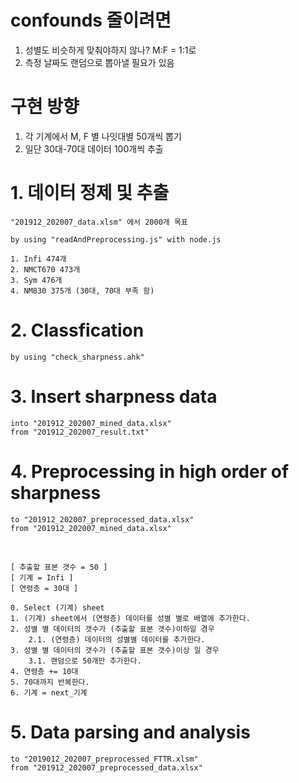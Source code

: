 # confounds 줄이려면 
1. 성별도 비슷하게 맞춰야하지 않나? M:F = 1:1로
2. 측정 날짜도 랜덤으로 뽑아낼 필요가 있음

# 구현 방향
1. 각 기계에서 M, F 별 나잇대별 50개씩 뽑기
2. 일단 30대-70대 데이터 100개씩 추출

# 1. 데이터 정제 및 추출
	"201912_202007_data.xlsm" 에서 2000개 목표

	by using "readAndPreprocessing.js" with node.js

	1. Infi 474개
	2. NMCT670 473개
	3. Sym 476개
	4. NM830 375개 (30대, 70대 부족 함)

# 2. Classfication
	by using "check_sharpness.ahk"

# 3. Insert sharpness data
	into "201912_202007_mined_data.xlsx"
	from "201912_202007_result.txt"

# 4. Preprocessing in high order of sharpness

	to "201912_202007_preprocessed_data.xlsx"
	from "201912_202007_mined_data.xlsx" 
<br>

	[ 추출할 표본 갯수 = 50 ]
	[ 기계 = Infi ]
	[ 연령층 = 30대 ]

	0. Select (기계) sheet
	1. (기계) sheet에서 (연령층) 데이터를 성별 별로 배열에 추가한다.
	2. 성별 별 데이터의 갯수가 (추출할 표본 갯수)이하일 경우 
		2.1. (연령층) 데이터의 성별별 데이터를 추가한다. 
	3. 성별 별 데이터의 갯수가 (추출할 표본 갯수)이상 일 경우
		3.1. 랜덤으로 50개만 추가한다. 
	4. 연령층 += 10대
	5. 70대까지 반복한다.
	6. 기계 = next_기계

# 5. Data parsing and analysis
	to "2019012_202007_preprocessed_FTTR.xlsm"
	from "201912_202007_preprocessed_data.xlsx" 
<br>

